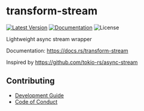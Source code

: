 # transform-stream

[![Latest Version]][crates.io]
[![Documentation]][docs.rs] 
![License]

[crates.io]: https://crates.io/crates/transform-stream
[Latest Version]: https://img.shields.io/crates/v/transform-stream.svg
[Documentation]: https://docs.rs/transform-stream/badge.svg
[docs.rs]: https://docs.rs/transform-stream
[License]: https://img.shields.io/crates/l/transform-stream.svg

Lightweight async stream wrapper

Documentation: <https://docs.rs/transform-stream>

Inspired by <https://github.com/tokio-rs/async-stream>

## Contributing

+ [Development Guide](./CONTRIBUTING.md)
+ [Code of Conduct](./CODE_OF_CONDUCT.md)
